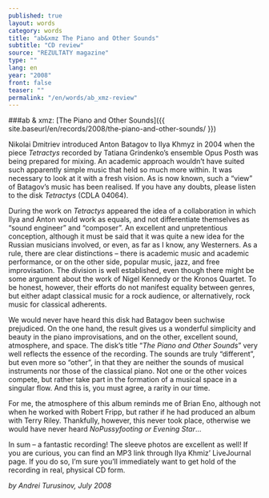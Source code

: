 ```yaml
---
published: true
layout: words
category: words
title: "ab&xmz The Piano and Other Sounds"
subtitle: "CD review"
source: "REZULTATY magazine"
type: ""
lang: en
year: "2008"
front: false
teaser: ""
permalink: "/en/words/ab_xmz-review"
---
```


###ab & xmz: [The Piano and Other Sounds]({{ site.baseurl/en/records/2008/the-piano-and-other-sounds/ }})

Nikolai Dmitriev introduced Anton Batagov to Ilya Khmyz in 2004 when the piece _Tetractys_ recorded by Tatiana Grindenko’s ensemble Opus Posth was being prepared for mixing. An academic approach wouldn’t have suited such apparently simple music that held so much more within. It was necessary to look at it with a fresh vision. As is now known, such a “view” of Batagov’s music has been realised. If you have any doubts, please listen to the disk _Tetractys_ (CDLA 04064).

During the work on _Tetractys_ appeared the idea of a collaboration in which Ilya and Anton would work as equals, and not differentiate themselves as “sound engineer” and “composer”. An excellent and unpretentious conception, although it must be said that it was quite a new idea for the Russian musicians involved, or even, as far as I know, any Westerners. As a rule, there are clear distinctions – there is academic music and academic performance, or on the other side, popular music, jazz, and free improvisation. The division is well established, even though there might be some argument about the work of Nigel Kennedy or the Kronos Quartet. To be honest, however, their efforts do not manifest equality between genres, but either adapt classical music for a rock audience, or alternatively, rock music for classical adherents.

We would never have heard this disk had Batagov been suchwise prejudiced. On the one hand, the result gives us a wonderful simplicity and beauty in the piano improvisations, and on the other, excellent sound, atmosphere, and space. The disk’s title “_The Piano and Other Sounds_” very well reflects the essence of the recording. The sounds are truly “different”, but even more so “other”, in that they are neither the sounds of musical instruments nor those of the classical piano. Not one or the other voices compete, but rather take part in the formation of a musical space in a singular flow. And this is, you must agree, a rarity in our time.

For me, the atmosphere of this album reminds me of Brian Eno, although not when he worked with Robert Fripp, but rather if he had produced an album with Terry Riley. Thankfully, however, this never took place, otherwise we would have never heard _NoPussyfooting or Evening Star_…

In sum – a fantastic recording! The sleeve photos are excellent as well! If you are curious, you can find an MP3 link through Ilya Khmiz’ LiveJournal page. If you do so, I’m sure you’ll immediately want to get hold of the recording in real, physical CD form.

_by Andrei Turusinov, July 2008_